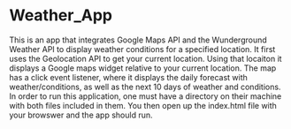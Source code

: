 # Weather_App
This is an app that integrates Google Maps API and the Wunderground Weather API to display weather conditions for a specified location. It first uses the Geolocation API to get your current location. Using that locaiton it displays a Google maps widget relative to your current location. The map has a click event listener, where it displays the daily forecast with weather/conditions, as well as the next 10 days of weather and conditions. In order to run this application, one must have a directory on their machine with both files included in them. You then open up the index.html file with your browswer and the app should run. 
